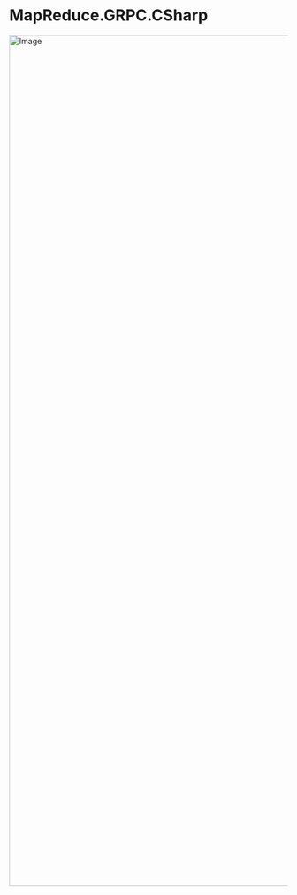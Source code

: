 # MapReduce.GRPC.CSharp

<img width="2558" height="1538" alt="Image" src="https://github.com/user-attachments/assets/3c3782f2-34d5-49c8-ab7c-8b8e45cec866" />
